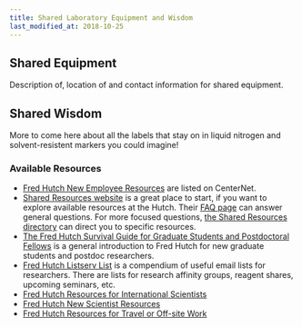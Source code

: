 ```yaml
---
title: Shared Laboratory Equipment and Wisdom
last_modified_at: 2018-10-25
---
```


## Shared Equipment
Description of, location of and contact information for shared equipment.


## Shared Wisdom
More to come here about all the labels that stay on in liquid nitrogen and solvent-resistent markers you could imagine!

### Available Resources
- [Fred Hutch New Employee Resources](https://centernet.fredhutch.org/cn/u/hr/new-employee-resources.html) are listed on CenterNet.
- [Shared Resources website](https://sharedresources.fredhutch.org) is a great place to start, if you want to explore available resources at the Hutch. Their [FAQ page](https://sharedresources.fredhutch.org/faqs) can answer general questions. For more focused questions, [the Shared Resources directory](https://sharedresources.fredhutch.org/directory) can direct you to specific resources.
- [The Fred Hutch Survival Guide for Graduate Students and Postdoctoral Fellows](https://centernet.fredhutch.org/cn/u/spac/_jcr_content/leftParsys/download/file.res/Survival%2520Guide_Seventeenth%2520Edition.pdf) is a general introduction to Fred Hutch for new graduate students and postdoc researchers.
- [Fred Hutch Listserv List](https://lists.fhcrc.org/mailman/listinfo) is a compendium of useful email lists for researchers. There are lists for research affinity groups, reagent shares, upcoming seminars, etc.
- [Fred Hutch Resources for International Scientists](http://www.fredhutch.org/en/education-training/oscd/international-scientists.html)
- [Fred Hutch New Scientist Resources](http://www.fredhutch.org/en/education-training/oscd/planning.html)
- [Fred Hutch Resources for Travel or Off-site Work](https://centernet.fredhutch.org/cn/u/center-it/help-desk/offsite.html)
